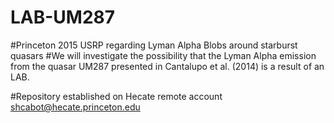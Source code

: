 # LAB-UM287
#Princeton 2015 USRP regarding Lyman Alpha Blobs around starburst quasars
#We will investigate the possibility that the Lyman Alpha emission from the quasar UM287 presented in Cantalupo et al. (2014) is a result of an LAB.

#Repository established on Hecate remote account shcabot@hecate.princeton.edu
